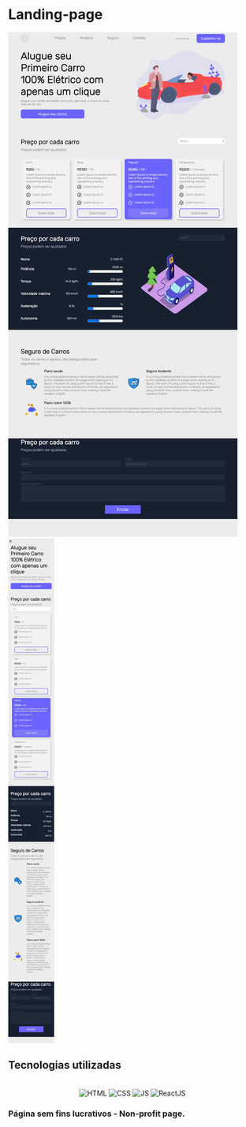 # Landing-page 
<img src="img/Localhost - Full - Generic Laptop - 2022-04-18 at 8.20.24 PM.jpg">
<img src="img/Localhost - Full - iPhone X - 2022-04-18 at 8.20.24 PM.jpg">
<h2>Tecnologias utilizadas</h2>
 <div  align="center"><br>
    <img align="center" alt="HTML"  src="https://img.shields.io/badge/HTML5-E34F26?style=for-the-badge&logo=html5&logoColor=white">
    <img align="center" alt="CSS"   src="https://img.shields.io/badge/CSS3-1572B6?style=for-the-badge&logo=css3&logoColor=white">
    <img align="center" alt="JS"    src="https://img.shields.io/badge/JavaScript-F7DF1E?style=for-the-badge&logo=javascript&logoColor=black">
    <img align="center" alt="ReactJS" src="https://img.shields.io/badge/React-20232A?style=for-the-badge&logo=react&logoColor=61DAFB">
</div>

### Página sem fins lucrativos - Non-profit page.